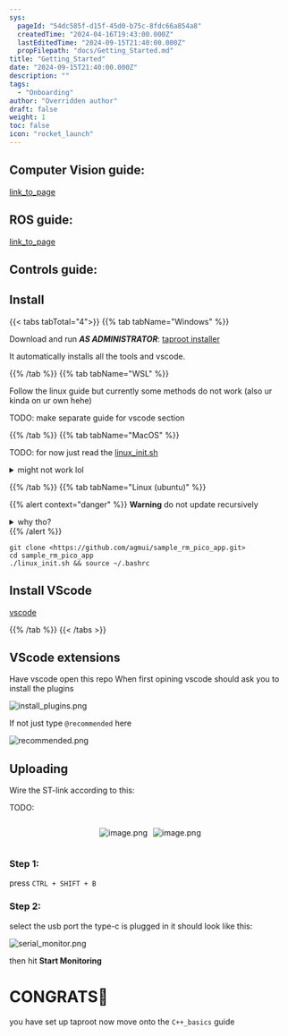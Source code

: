 ```yaml
---
sys:
  pageId: "54dc585f-d15f-45d0-b75c-8fdc66a854a8"
  createdTime: "2024-04-16T19:43:00.000Z"
  lastEditedTime: "2024-09-15T21:40:00.000Z"
  propFilepath: "docs/Getting_Started.md"
title: "Getting_Started"
date: "2024-09-15T21:40:00.000Z"
description: ""
tags:
  - "Onboarding"
author: "Overridden author"
draft: false
weight: 1
toc: false
icon: "rocket_launch"
---
```


## Computer Vision guide:

[link_to_page](86d45bc0-388b-4d26-8848-44f255f73d0e)

## ROS guide:

[link_to_page](3c76c1de-ec8f-46d6-8b0a-294005edc2d5)

## Controls guide:

## Install

{{< tabs tabTotal="4">}}
{{% tab tabName="Windows" %}}

Download and run _**AS ADMINISTRATOR**_: [taproot installer](https://github.com/Thornbots/TeachingFreshies/releases/tag/1.0)

It automatically installs all the tools and vscode.

{{% /tab %}}
{{% tab tabName="WSL" %}}

Follow the linux guide but currently some methods do not work (also ur kinda on ur own hehe)

TODO: make separate guide for vscode section

{{% /tab %}}
{{% tab tabName="MacOS" %}}

TODO: for now just read the [linux_init.sh](https://github.com/agmui/sample_rm_pico_app/blob/main/linux_init.sh)

<details>
<summary>might not work lol</summary>

`brew install libusb pkg-config`

Next install: [vscode](https://code.visualstudio.com/Download)

</details>

{{% /tab %}}
{{% tab tabName="Linux (ubuntu)" %}}

{{% alert context="danger" %}}
**Warning** do not update recursively
<details>
<summary>why tho?</summary>
There are some submodules that may go on for a while (like tinyusb) and I highly
recommend you don't need to get them.
If you want to see what submodules I update just look in `linux_init.sh`
</details>
{{% /alert %}}

```shell
git clone <https://github.com/agmui/sample_rm_pico_app.git>
cd sample_rm_pico_app
./linux_init.sh && source ~/.bashrc
```

## Install VScode

[vscode](https://code.visualstudio.com/Download)

{{% /tab %}}
{{< /tabs >}}

## VScode extensions

Have vscode open this repo
When first opining vscode should ask you to install the plugins

![install_plugins.png](https://prod-files-secure.s3.us-west-2.amazonaws.com/d518164a-d88e-44d1-a4ee-3adb3bd8bce0/89bd30f0-1825-4e77-867b-0a41ce370880/install_plugins.png?X-Amz-Algorithm=AWS4-HMAC-SHA256&X-Amz-Content-Sha256=UNSIGNED-PAYLOAD&X-Amz-Credential=ASIAZI2LB466QXPWRLU3%2F20250327%2Fus-west-2%2Fs3%2Faws4_request&X-Amz-Date=20250327T170724Z&X-Amz-Expires=3600&X-Amz-Security-Token=IQoJb3JpZ2luX2VjEOH%2F%2F%2F%2F%2F%2F%2F%2F%2F%2FwEaCXVzLXdlc3QtMiJIMEYCIQDd1imajZWqM1%2BATt0VKEW%2Bkt9ZkFky6b8T26lNqS4SAQIhAJtK%2FAZoxzh2D3ASYu58z2d4oyLeh8VfftGiMZXlhI%2FCKv8DCEoQABoMNjM3NDIzMTgzODA1Igw9zSYwhzK5UQunbuIq3APtwWUUqTsL%2Fc5FRZifq8B%2FdmsCIYmg%2BzFQBPeuNPDF9m%2Bk%2FqQ6pPfRNf0rIhlYeJJ0XUvedeEyXi6cnJkbjrM7pGrCK7hliD8BzJt05Q8SLQvgUTbYJTQYg86DPnsyhLVW%2BCaCCS7yJXNC3vJ0kp7Tl3aZPAJGW%2FwmVJFAx%2BB224RDpaKQzVlf%2B%2F66RiJsKxn9W7wC4XUJdX%2FegiOEyj3rcHzCkPZOrRtAj2pdRjndWmEOFzdsevaRVmTvks0riUdqXbH1vwMWLqkiZSegTRQFPw7mlthv6FAPYzqLxDQ7m%2FQqXFqe8XkG%2B4PHk797h4ozaVaEBI3xWzCtDRCqbb7T%2BQgc2PIz%2FFCKkpf7c8JcmrTMpXy5aarPiU8GvJYaF%2B3avaL8%2Fm3L%2FRnOfQsoh6gfMcw5%2FoWhWpJ2Cml3OrULgThXCh44Rb7undW4JC7i7NTuSDcuKGngC8Bx4J3KDZ5rs0nXYE51cb3ZuerwXcCwjRCfJYmPuCQxI0OhfHH%2F3T9dMJeyV7Y20dBCaqjy7Kpch0rirRm50%2F5V2FYOb%2B5V9gRIZ7RH6PTh%2Bks%2FRQvHtu4aJhf1HH5%2BcXcaKHg%2FPBAVSPlqZmcpje4QQ2oUj%2BDPgK8YH3wKiypDd3Q8yTC1hpa%2FBjqkAWSDEPPKu1uOi2w18YZYtYPjl6AOUo1uhyxXvEdq%2BIVojdh%2FjLw6bAaYyGumQWfls6e0inJJyJcEyVeDQPuUxOmA4JLBEUba11%2BpMFuPhe9VhbpX0nws%2FK6GqO1777TRO%2BuFU67uw4vBDK0tI4OivlXX9MsAKiI1WNvBakkTw4F%2Bi%2BKeKDsxuvMKCbSsrJvnLF8vg6CDqxo%2BXlIjnwBI83GBeAYw&X-Amz-Signature=72e33fca83c4d66beaae94e7600dd3f806dc5406dcd1e18c0d3a84af3d1f5e77&X-Amz-SignedHeaders=host&x-id=GetObject)

If not just type `@recommended` here  

![recommended.png](https://prod-files-secure.s3.us-west-2.amazonaws.com/d518164a-d88e-44d1-a4ee-3adb3bd8bce0/61e661e9-5d85-4dfc-be0d-8d2097a5e793/recommended.png?X-Amz-Algorithm=AWS4-HMAC-SHA256&X-Amz-Content-Sha256=UNSIGNED-PAYLOAD&X-Amz-Credential=ASIAZI2LB466QXPWRLU3%2F20250327%2Fus-west-2%2Fs3%2Faws4_request&X-Amz-Date=20250327T170724Z&X-Amz-Expires=3600&X-Amz-Security-Token=IQoJb3JpZ2luX2VjEOH%2F%2F%2F%2F%2F%2F%2F%2F%2F%2FwEaCXVzLXdlc3QtMiJIMEYCIQDd1imajZWqM1%2BATt0VKEW%2Bkt9ZkFky6b8T26lNqS4SAQIhAJtK%2FAZoxzh2D3ASYu58z2d4oyLeh8VfftGiMZXlhI%2FCKv8DCEoQABoMNjM3NDIzMTgzODA1Igw9zSYwhzK5UQunbuIq3APtwWUUqTsL%2Fc5FRZifq8B%2FdmsCIYmg%2BzFQBPeuNPDF9m%2Bk%2FqQ6pPfRNf0rIhlYeJJ0XUvedeEyXi6cnJkbjrM7pGrCK7hliD8BzJt05Q8SLQvgUTbYJTQYg86DPnsyhLVW%2BCaCCS7yJXNC3vJ0kp7Tl3aZPAJGW%2FwmVJFAx%2BB224RDpaKQzVlf%2B%2F66RiJsKxn9W7wC4XUJdX%2FegiOEyj3rcHzCkPZOrRtAj2pdRjndWmEOFzdsevaRVmTvks0riUdqXbH1vwMWLqkiZSegTRQFPw7mlthv6FAPYzqLxDQ7m%2FQqXFqe8XkG%2B4PHk797h4ozaVaEBI3xWzCtDRCqbb7T%2BQgc2PIz%2FFCKkpf7c8JcmrTMpXy5aarPiU8GvJYaF%2B3avaL8%2Fm3L%2FRnOfQsoh6gfMcw5%2FoWhWpJ2Cml3OrULgThXCh44Rb7undW4JC7i7NTuSDcuKGngC8Bx4J3KDZ5rs0nXYE51cb3ZuerwXcCwjRCfJYmPuCQxI0OhfHH%2F3T9dMJeyV7Y20dBCaqjy7Kpch0rirRm50%2F5V2FYOb%2B5V9gRIZ7RH6PTh%2Bks%2FRQvHtu4aJhf1HH5%2BcXcaKHg%2FPBAVSPlqZmcpje4QQ2oUj%2BDPgK8YH3wKiypDd3Q8yTC1hpa%2FBjqkAWSDEPPKu1uOi2w18YZYtYPjl6AOUo1uhyxXvEdq%2BIVojdh%2FjLw6bAaYyGumQWfls6e0inJJyJcEyVeDQPuUxOmA4JLBEUba11%2BpMFuPhe9VhbpX0nws%2FK6GqO1777TRO%2BuFU67uw4vBDK0tI4OivlXX9MsAKiI1WNvBakkTw4F%2Bi%2BKeKDsxuvMKCbSsrJvnLF8vg6CDqxo%2BXlIjnwBI83GBeAYw&X-Amz-Signature=9a02cbf1aa07bfbe34a53db0c517be034f4809475bd96e6fcec534fcefb8ea78&X-Amz-SignedHeaders=host&x-id=GetObject)

## Uploading

Wire the ST-link according to this:

TODO:

<div style="display: flex;flex-direction: row; column-gap:10px; max-width: 630px;justify-content: center;">
<div>

![image.png](https://prod-files-secure.s3.us-west-2.amazonaws.com/d518164a-d88e-44d1-a4ee-3adb3bd8bce0/210ecb78-1116-4d7b-b9b7-2292f66fa2c2/image.png?X-Amz-Algorithm=AWS4-HMAC-SHA256&X-Amz-Content-Sha256=UNSIGNED-PAYLOAD&X-Amz-Credential=ASIAZI2LB4662ZSIZGIT%2F20250327%2Fus-west-2%2Fs3%2Faws4_request&X-Amz-Date=20250327T170731Z&X-Amz-Expires=3600&X-Amz-Security-Token=IQoJb3JpZ2luX2VjEOH%2F%2F%2F%2F%2F%2F%2F%2F%2F%2FwEaCXVzLXdlc3QtMiJIMEYCIQDbthGkr0s3W8UxJsx8TXIO9r8GROb7G3BfRnZW9PaHNAIhALlLsvNCYEbBeAu4cZkfRXu8X1C8XPJ%2FLksK34A%2BjU3QKv8DCEoQABoMNjM3NDIzMTgzODA1IgytZryun9EasywU%2BX0q3APb5Xe%2Fq47gk1gLBXbDTf%2FoChnymgAxrZAvOn5oqk2viM8%2FWHxjJ4cYTmzd9OK3TPMQq0%2FZbcfT1hzHeKBZuahsdEMSRit5LIw6FPHlRGHzZgBtLMkFa5tKTZg1Ik5ZaVNPGHywi33ppeVAIKr%2Bn9tU81b6PM4HFR%2BiJ83kdg%2BSoGC7VxvYTuFS8KAJ6Z45WmUC9DodXVbpo9VWo86x4OxbBQzdKcIFeEE3OZS9jl3i9XY6vOmBkhNFph2dbAHxwa8pKrK%2FtqXts8pL14Z%2B7PjiXaOecdwPQ7sFdQHx0U%2B%2Bx2hG6tBia%2Bmpjes%2FgndQbfvcz9jVeTJQKrMVFuqdaa5EsZvgwuc4VNhKePCMLtMc5IllTkY%2FnOR1BbKsa3ldhje9DDwggLdd1ycKR%2FiItao%2BTQpebIUMvqVE5vhrKIoDmh2KqkOI6jpRBq6pl2wTnaOgNk6eDv3Ci6VxgpQ%2F33M8FSe8dajogJ8W9%2FBIFh%2BEqW%2FhVkz9YJFfIdUzzOkehoN9Ohv4i0h%2Bf3Xd1xrf2fO0BV218T0SYABDm0nTbt6xC8I%2FhnhPGbv8J4oQWafnz3yoEC%2FLHDcmqIhUhLslKfISESXldVkPzJuFlWGyGMFo9Mp3rxwgxi2VYt7nZDDkhZa%2FBjqkAQb0etTs3%2BsVhgHrIRNvPHu%2Fqqi4l1zIoOTOcrmfh0V9S4QK%2FVspKgRZSWxb%2Bd5CIyAgQldKgCelm38x8xXqYvUL7zAz3M2XUloe%2F16A8hF2HWWd41oNrkxEsurAXHjJr893jFX9tv1VDmj71r3Y9dWMkc%2BSegfX%2FmRWbbGC4zZ1gWC8i2Ln28SlcQTJotxZNICK3xniHV4SIVW1GnGydgaAzETh&X-Amz-Signature=37aef39a8854cefce53c8eea521bf0953cb7b01c59b6e5e44b154235faaabc47&X-Amz-SignedHeaders=host&x-id=GetObject)

</div>
<div>

![image.png](https://prod-files-secure.s3.us-west-2.amazonaws.com/d518164a-d88e-44d1-a4ee-3adb3bd8bce0/33a0fd0f-8ca6-4a86-8e09-26e95ded1fff/image.png?X-Amz-Algorithm=AWS4-HMAC-SHA256&X-Amz-Content-Sha256=UNSIGNED-PAYLOAD&X-Amz-Credential=ASIAZI2LB466XG66RP24%2F20250327%2Fus-west-2%2Fs3%2Faws4_request&X-Amz-Date=20250327T170732Z&X-Amz-Expires=3600&X-Amz-Security-Token=IQoJb3JpZ2luX2VjEOH%2F%2F%2F%2F%2F%2F%2F%2F%2F%2FwEaCXVzLXdlc3QtMiJGMEQCIBperojl1FcJfsU0PMWV%2FjSU%2BJWjxidFkCBP2WkbZTIXAiBmX0vex0DFBY5EwooduKYN0lQqRjrlEc6kYYfxmhsN%2FCr%2FAwhKEAAaDDYzNzQyMzE4MzgwNSIM9Kxf%2BqGbVp3LEKc5KtwDUZqj2PnE6wIzMBU8VNmBrCDbgk2D7fZgyZ1CxPMSbxzqLj8WMwaa2Xyw%2FNdVmtKiKYjWMVSzyaf%2B%2FD8AFQAUGZ7dH3RFOPJuTRZIam%2FnEiApq1aBtV9%2BlDpLDl03hJ46VBKjmnXxoIp%2BhPznWtKaFgEhTs84EmDFVZJ8gJQXj0lyDFu95PCSiSMQPbylS14DtBoBuyC8je1Rfe7fj51VgOIVK7MdYu5wgb2uaZmbmgbab8xz5tDR9bme4RTVScNlz8tydcWOLzQUX2NlgQ6gcNGVcW8XHIVVYERodAPaWa22vg8%2Fh4ZmDx%2FlrWj7kBSDwtMoWsIpw%2B2oPryw%2B97ZIqoiKHTK7rxB9LgjPvDPFDhWwrQdURVIZwCNwfiyabaSHlbP4IFLLfx5uyNWAcv8ZWcEPUZwyduqmPo7QvAMqZb0mNTD0A8j6%2FO1aNeL2YGrap7FV9wVXJYjt0VSe%2FPRYnsUcJOILkEuzPYg5xomn0kXL6lS%2F7X5QdqcKpnSYXjNOwR%2Bp0pTRPAXG4LFNnALukd%2B94C1i8NPpqKsIoYe%2BVuxtzi5E%2BiGS3mkLgB88wI4lILULVz82mHa8Pxf0eqpS0%2BKXoRTFuTAZCR2Oqb%2BLvj1sOHwqn04nNQHit0w54WWvwY6pgH4K3fZ8KvC22NfIaCDJuWNgzxSNhk%2BQp49buJcdLlqqzGlb%2FnlfGkTdAhqe9A1VgVe4eTRrC%2FWSW7z0lKCt1iKWbqg0pIECYNzKm1AvXyznpSgkev6jQTAQBsDCPMBPt7SjmgGY8gogsWiS22%2BQZUtgQ%2BZs%2FaGZrczaVOHJpibqGjfYf3Zcksy%2FCeKYRY8yw5RQzzeNL6p0A7UF%2B5v67NP6vR4v3Hx&X-Amz-Signature=72dd42e2d817e9ac5d17d624fc1e99a2f3e8a70f6024c055491b027ae6c46fbf&X-Amz-SignedHeaders=host&x-id=GetObject)

</div>
</div>

### Step 1:

press `CTRL + SHIFT + B`

### Step 2:

select the usb port the type-c is plugged in it should look like this:

![serial_monitor.png](https://prod-files-secure.s3.us-west-2.amazonaws.com/d518164a-d88e-44d1-a4ee-3adb3bd8bce0/f03f4774-05d4-4393-b6a0-d5efb6d315ab/serial_monitor.png?X-Amz-Algorithm=AWS4-HMAC-SHA256&X-Amz-Content-Sha256=UNSIGNED-PAYLOAD&X-Amz-Credential=ASIAZI2LB466QXPWRLU3%2F20250327%2Fus-west-2%2Fs3%2Faws4_request&X-Amz-Date=20250327T170724Z&X-Amz-Expires=3600&X-Amz-Security-Token=IQoJb3JpZ2luX2VjEOH%2F%2F%2F%2F%2F%2F%2F%2F%2F%2FwEaCXVzLXdlc3QtMiJIMEYCIQDd1imajZWqM1%2BATt0VKEW%2Bkt9ZkFky6b8T26lNqS4SAQIhAJtK%2FAZoxzh2D3ASYu58z2d4oyLeh8VfftGiMZXlhI%2FCKv8DCEoQABoMNjM3NDIzMTgzODA1Igw9zSYwhzK5UQunbuIq3APtwWUUqTsL%2Fc5FRZifq8B%2FdmsCIYmg%2BzFQBPeuNPDF9m%2Bk%2FqQ6pPfRNf0rIhlYeJJ0XUvedeEyXi6cnJkbjrM7pGrCK7hliD8BzJt05Q8SLQvgUTbYJTQYg86DPnsyhLVW%2BCaCCS7yJXNC3vJ0kp7Tl3aZPAJGW%2FwmVJFAx%2BB224RDpaKQzVlf%2B%2F66RiJsKxn9W7wC4XUJdX%2FegiOEyj3rcHzCkPZOrRtAj2pdRjndWmEOFzdsevaRVmTvks0riUdqXbH1vwMWLqkiZSegTRQFPw7mlthv6FAPYzqLxDQ7m%2FQqXFqe8XkG%2B4PHk797h4ozaVaEBI3xWzCtDRCqbb7T%2BQgc2PIz%2FFCKkpf7c8JcmrTMpXy5aarPiU8GvJYaF%2B3avaL8%2Fm3L%2FRnOfQsoh6gfMcw5%2FoWhWpJ2Cml3OrULgThXCh44Rb7undW4JC7i7NTuSDcuKGngC8Bx4J3KDZ5rs0nXYE51cb3ZuerwXcCwjRCfJYmPuCQxI0OhfHH%2F3T9dMJeyV7Y20dBCaqjy7Kpch0rirRm50%2F5V2FYOb%2B5V9gRIZ7RH6PTh%2Bks%2FRQvHtu4aJhf1HH5%2BcXcaKHg%2FPBAVSPlqZmcpje4QQ2oUj%2BDPgK8YH3wKiypDd3Q8yTC1hpa%2FBjqkAWSDEPPKu1uOi2w18YZYtYPjl6AOUo1uhyxXvEdq%2BIVojdh%2FjLw6bAaYyGumQWfls6e0inJJyJcEyVeDQPuUxOmA4JLBEUba11%2BpMFuPhe9VhbpX0nws%2FK6GqO1777TRO%2BuFU67uw4vBDK0tI4OivlXX9MsAKiI1WNvBakkTw4F%2Bi%2BKeKDsxuvMKCbSsrJvnLF8vg6CDqxo%2BXlIjnwBI83GBeAYw&X-Amz-Signature=8fd7b8211acff1ad1124e87de34dd1c1d1c3a70637ccaa0a533f8c2a27b1bd4e&X-Amz-SignedHeaders=host&x-id=GetObject)

then hit **Start Monitoring**

# CONGRATS🎉

you have set up taproot now move onto the `C++_basics` guide
